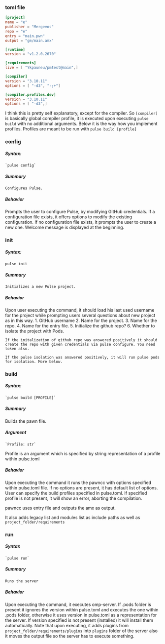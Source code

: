 ### toml file
```toml
[project]
name = "e"
publisher = "Mergevos"
repo = "e"
entry = "main.pwn"
output = "gm/main.amx"

[runtime]
version = "v1.2.0.2670"

[requirements]
live = [ "Ykpauneu/pmtest@main",]

[compiler]
version = "3.10.11"
options = [ "-d3", "-;+"]

[compiler.profiles.dev]
version = "3.10.11"
options = [ "-d3",]
```
    
I think this is pretty self explanatory, except for the compiler. So `[compiler]` is basically global compiler profile, it is     executed upon executing `pulse build` with no additional arguments. Below it is the way how you implement profiles. Profiles     are meant to be run with `pulse build [profile]`

### config
##### Syntax:
    `pulse config`

##### Summary
    Configures Pulse.

##### Behavior
Prompts the user to configure Pulse, by modifying GitHub credentials. If a configuration file exists, it offers options to modify the existing configuration. If no configuration file exists, it prompts the user to create a new one. 
Welcome message is displayed at the beginning.

### init
##### Syntax:
    pulse init

##### Summary
    Initializes a new Pulse project.

##### Behavior
Upon user executing the command, it should load his last used username for the project while prompting users several questions about new project as in this way. 
    1. GitHub username
    2. Name for the project.
    3. Name for the repo.
    4. Name for the entry file.
    5. Initialize the github repo?
    6. Whether to isolate the project with Pods.

    If the initalization of github repo was answered positively it should create the repo with given credentials via pulse configure. You need token also.

    If the pulse isolation was answered positively, it will run pulse pods for isolation. More below.

### build
##### Syntax:
    `pulse build [PROFILE]`

##### Summary
Builds the pawn file.

##### Argument
    `Profile: str`
Profile is an argument which is specified by string representation of a profile within pulse.toml

##### Behavior
Upon executing the command it runs the pawncc with options specified within pulse.toml file. 
If no options are present, it has default list of options. User can specify the build profiles specified in pulse.toml.
If specified profile is not present, it will show an error, aborting the compilation.

pawncc uses entry file and outputs the amx as output.
    
It also adds legacy list and modules list as include paths as well as `project_folder/requirements`

### run
##### Syntax
    `pulse run`

##### Summary
    Runs the server

##### Behavior
Upon executing the command, it executes omp-server. If .pods folder is present it ignores the version within pulse.toml and executes the one within .pods folder, otherwise it uses version in pulse.toml as a representation for the server. If version specified is not present (installed) it will install them automatically. Note that upon executing, it adds plugins from `project_folder/requirements/plugins` into `plugins` folder of the server also it moves the output file so the server has to execute something.

